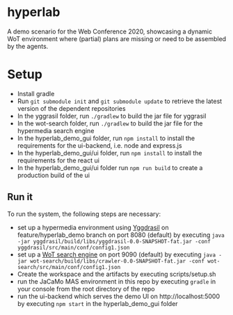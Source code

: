 # hyperlab
A demo scenario for the Web Conference 2020, showcasing a dynamic WoT environment where (partial) plans are missing or need to be assembled by the agents.

# Setup
* Install gradle
* Run `git submodule init` and `git submodule update` to retrieve the latest version of the dependent repositories
* In the yggrasil folder, run `./gradlew` to build the jar file for yggrasil
* In the wot-search folder, run `./gradlew` to build the jar file for the hypermedia search engine
* In the hyperlab_demo_gui folder, run `npm install` to install the requirements for the ui-backend, i.e. node and express.js
* In the hyperlab_demo_gui/ui folder, run `npm install` to install the requirements for the react ui
* In the hyperlab_demo_gui/ui folder run `npm run build` to create a production build of the ui

## Run it
To run the system, the following steps are necessary:
* set up a hypermedia environment using [Yggdrasil](https://github.com/Interactions-HSG/yggdrasil/tree/hyperlab_demo) on feature/hyperlab_demo branch on port 8080 (default) by executing `java -jar yggdrasil/build/libs/yggdrasil-0.0-SNAPSHOT-fat.jar -conf yggdrasil/src/main/conf/config1.json`
* set up a [WoT search engine](https://github.com/Interactions-HSG/wot-search) on port 9090 (default) by executing `java -jar wot-search/build/libs/crawler-0.0-SNAPSHOT-fat.jar -conf wot-search/src/main/conf/config1.json`
* Create the workspace and the artifacts by executing scripts/setup.sh
* run the JaCaMo MAS environment in this repo by executing `gradle` in your console from the root directory of the repo
* run the ui-backend which serves the demo UI on http://localhost:5000 by executing `npm start` in the hyperlab_demo_gui folder
